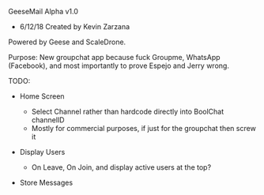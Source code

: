 GeeseMail Alpha v1.0
  - 6/12/18
Created by Kevin Zarzana

Powered by Geese and ScaleDrone.

Purpose:
  New groupchat app because fuck Groupme, WhatsApp (Facebook), and most importantly to prove Espejo and Jerry wrong.

TODO:
  - Home Screen
    - Select Channel rather than hardcode directly into BoolChat channelID
    - Mostly for commercial purposes, if just for the groupchat then screw it

  - Display Users
    - On Leave, On Join, and display active users at the top?

  - Store Messages
